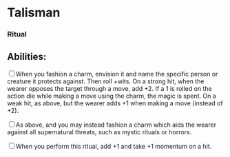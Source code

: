 # Talisman
### Ritual


## Abilities:
<input type="checkbox" />When you fashion a charm, envision it and name the specific person or creature it protects against. Then roll +wits. On a strong hit, when the wearer opposes the target through a move, add +2. If a 1 is rolled on the action die while making a move using the charm, the magic is spent. On a weak hit, as above, but the wearer adds +1 when making a move (instead of +2).

<input type="checkbox" />As above, and you may instead fashion a charm which aids the wearer against all supernatural threats, such as mystic rituals or horrors.

<input type="checkbox" />When you perform this ritual, add +1 and take +1 momentum on a hit.

